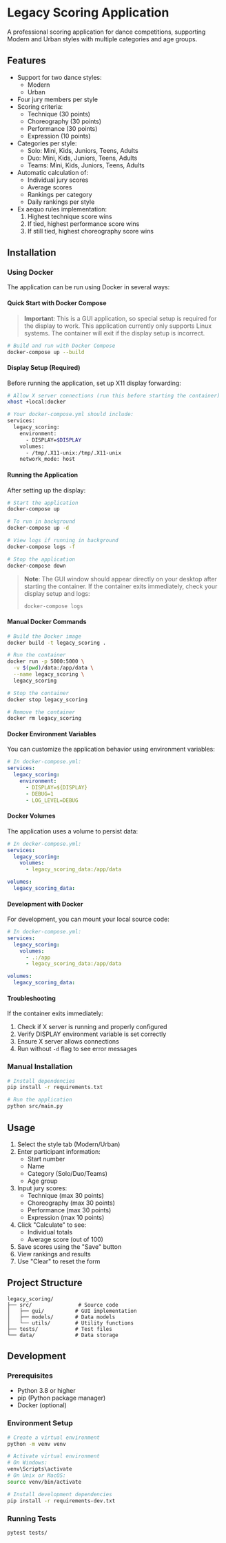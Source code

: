 # Legacy Scoring Application

A professional scoring application for dance competitions, supporting Modern and Urban styles with multiple categories and age groups.

## Features

- Support for two dance styles:
  - Modern
  - Urban
- Four jury members per style
- Scoring criteria:
  - Technique (30 points)
  - Choreography (30 points)
  - Performance (30 points)
  - Expression (10 points)
- Categories per style:
  - Solo: Mini, Kids, Juniors, Teens, Adults
  - Duo: Mini, Kids, Juniors, Teens, Adults
  - Teams: Mini, Kids, Juniors, Teens, Adults
- Automatic calculation of:
  - Individual jury scores
  - Average scores
  - Rankings per category
  - Daily rankings per style
- Ex aequo rules implementation:
  1. Highest technique score wins
  2. If tied, highest performance score wins
  3. If still tied, highest choreography score wins

## Installation

### Using Docker

The application can be run using Docker in several ways:

#### Quick Start with Docker Compose

> **Important**: This is a GUI application, so special setup is required for the display to work.
> This application currently only supports Linux systems.
> The container will exit if the display setup is incorrect.

```bash
# Build and run with Docker Compose
docker-compose up --build
```

#### Display Setup (Required)

Before running the application, set up X11 display forwarding:

```bash
# Allow X server connections (run this before starting the container)
xhost +local:docker

# Your docker-compose.yml should include:
services:
  legacy_scoring:
    environment:
      - DISPLAY=$DISPLAY
    volumes:
      - /tmp/.X11-unix:/tmp/.X11-unix
    network_mode: host
```

#### Running the Application

After setting up the display:
```bash
# Start the application
docker-compose up

# To run in background
docker-compose up -d

# View logs if running in background
docker-compose logs -f

# Stop the application
docker-compose down
```

> **Note**: The GUI window should appear directly on your desktop after starting the container.
> If the container exits immediately, check your display setup and logs:
> ```bash
> docker-compose logs
> ```

#### Manual Docker Commands

```bash
# Build the Docker image
docker build -t legacy_scoring .

# Run the container
docker run -p 5000:5000 \
  -v $(pwd)/data:/app/data \
  --name legacy_scoring \
  legacy_scoring

# Stop the container
docker stop legacy_scoring

# Remove the container
docker rm legacy_scoring
```

#### Docker Environment Variables

You can customize the application behavior using environment variables:

```yaml
# In docker-compose.yml:
services:
  legacy_scoring:
    environment:
      - DISPLAY=${DISPLAY}
      - DEBUG=1
      - LOG_LEVEL=DEBUG
```

#### Docker Volumes

The application uses a volume to persist data:

```yaml
# In docker-compose.yml:
services:
  legacy_scoring:
    volumes:
      - legacy_scoring_data:/app/data

volumes:
  legacy_scoring_data:
```

#### Development with Docker

For development, you can mount your local source code:

```yaml
# In docker-compose.yml:
services:
  legacy_scoring:
    volumes:
      - .:/app
      - legacy_scoring_data:/app/data

volumes:
  legacy_scoring_data:
```

#### Troubleshooting

If the container exits immediately:
1. Check if X server is running and properly configured
2. Verify DISPLAY environment variable is set correctly
3. Ensure X server allows connections
4. Run without `-d` flag to see error messages

### Manual Installation

```bash
# Install dependencies
pip install -r requirements.txt

# Run the application
python src/main.py
```

## Usage

1. Select the style tab (Modern/Urban)
2. Enter participant information:
   - Start number
   - Name
   - Category (Solo/Duo/Teams)
   - Age group
3. Input jury scores:
   - Technique (max 30 points)
   - Choreography (max 30 points)
   - Performance (max 30 points)
   - Expression (max 10 points)
4. Click "Calculate" to see:
   - Individual totals
   - Average score (out of 100)
5. Save scores using the "Save" button
6. View rankings and results
7. Use "Clear" to reset the form

## Project Structure

```
legacy_scoring/
├── src/               # Source code
│   ├── gui/          # GUI implementation
│   ├── models/       # Data models
│   └── utils/        # Utility functions
├── tests/            # Test files
└── data/             # Data storage
```

## Development

### Prerequisites

- Python 3.8 or higher
- pip (Python package manager)
- Docker (optional)

### Environment Setup

```bash
# Create a virtual environment
python -m venv venv

# Activate virtual environment
# On Windows:
venv\Scripts\activate
# On Unix or MacOS:
source venv/bin/activate

# Install development dependencies
pip install -r requirements-dev.txt
```

### Running Tests

```bash
pytest tests/
```
